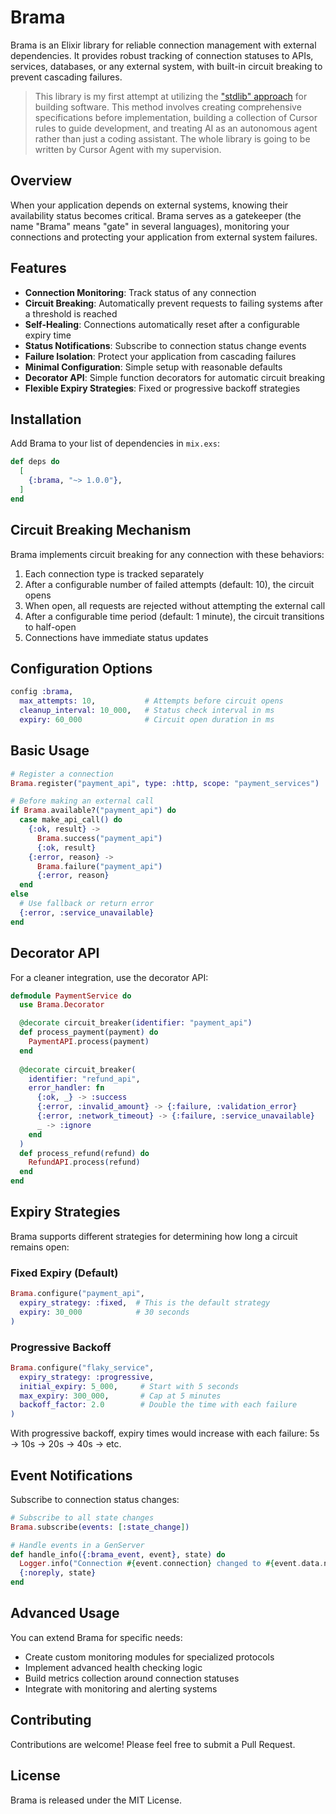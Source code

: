 # Brama

Brama is an Elixir library for reliable connection management with external dependencies. It provides robust tracking of connection statuses to APIs, services, databases, or any external system, with built-in circuit breaking to prevent cascading failures.

> This library is my first attempt at utilizing the ["stdlib" approach](https://ghuntley.com/stdlib/) for building software. This method involves creating comprehensive specifications before implementation, building a collection of Cursor rules to guide development, and treating AI as an autonomous agent rather than just a coding assistant. The whole library is going to be written by Cursor Agent with my supervision.

## Overview

When your application depends on external systems, knowing their availability status becomes critical. Brama serves as a gatekeeper (the name "Brama" means "gate" in several languages), monitoring your connections and protecting your application from external system failures.

## Features

- **Connection Monitoring**: Track status of any connection
- **Circuit Breaking**: Automatically prevent requests to failing systems after a threshold is reached
- **Self-Healing**: Connections automatically reset after a configurable expiry time
- **Status Notifications**: Subscribe to connection status change events
- **Failure Isolation**: Protect your application from cascading failures
- **Minimal Configuration**: Simple setup with reasonable defaults
- **Decorator API**: Simple function decorators for automatic circuit breaking
- **Flexible Expiry Strategies**: Fixed or progressive backoff strategies

## Installation

Add Brama to your list of dependencies in `mix.exs`:

```elixir
def deps do
  [
    {:brama, "~> 1.0.0"},
  ]
end
```

## Circuit Breaking Mechanism

Brama implements circuit breaking for any connection with these behaviors:

1. Each connection type is tracked separately
2. After a configurable number of failed attempts (default: 10), the circuit opens
3. When open, all requests are rejected without attempting the external call
4. After a configurable time period (default: 1 minute), the circuit transitions to half-open
5. Connections have immediate status updates

## Configuration Options

```elixir
config :brama,
  max_attempts: 10,           # Attempts before circuit opens
  cleanup_interval: 10_000,   # Status check interval in ms
  expiry: 60_000              # Circuit open duration in ms
```

## Basic Usage

```elixir
# Register a connection
Brama.register("payment_api", type: :http, scope: "payment_services")

# Before making an external call
if Brama.available?("payment_api") do
  case make_api_call() do
    {:ok, result} -> 
      Brama.success("payment_api")
      {:ok, result}
    {:error, reason} -> 
      Brama.failure("payment_api")
      {:error, reason}
  end
else
  # Use fallback or return error
  {:error, :service_unavailable}
end
```

## Decorator API

For a cleaner integration, use the decorator API:

```elixir
defmodule PaymentService do
  use Brama.Decorator

  @decorate circuit_breaker(identifier: "payment_api")
  def process_payment(payment) do
    PaymentAPI.process(payment)
  end
  
  @decorate circuit_breaker(
    identifier: "refund_api",
    error_handler: fn
      {:ok, _} -> :success
      {:error, :invalid_amount} -> {:failure, :validation_error}
      {:error, :network_timeout} -> {:failure, :service_unavailable}
      _ -> :ignore
    end
  )
  def process_refund(refund) do
    RefundAPI.process(refund)
  end
end
```

## Expiry Strategies

Brama supports different strategies for determining how long a circuit remains open:

### Fixed Expiry (Default)

```elixir
Brama.configure("payment_api",
  expiry_strategy: :fixed,  # This is the default strategy
  expiry: 30_000            # 30 seconds
)
```

### Progressive Backoff

```elixir
Brama.configure("flaky_service",
  expiry_strategy: :progressive,
  initial_expiry: 5_000,     # Start with 5 seconds
  max_expiry: 300_000,       # Cap at 5 minutes
  backoff_factor: 2.0        # Double the time with each failure
)
```

With progressive backoff, expiry times would increase with each failure: 5s → 10s → 20s → 40s → etc.

## Event Notifications

Subscribe to connection status changes:

```elixir
# Subscribe to all state changes
Brama.subscribe(events: [:state_change])

# Handle events in a GenServer
def handle_info({:brama_event, event}, state) do
  Logger.info("Connection #{event.connection} changed to #{event.data.new_state}")
  {:noreply, state}
end
```

## Advanced Usage

You can extend Brama for specific needs:

- Create custom monitoring modules for specialized protocols
- Implement advanced health checking logic
- Build metrics collection around connection statuses
- Integrate with monitoring and alerting systems

## Contributing

Contributions are welcome! Please feel free to submit a Pull Request.

## License

Brama is released under the MIT License.

